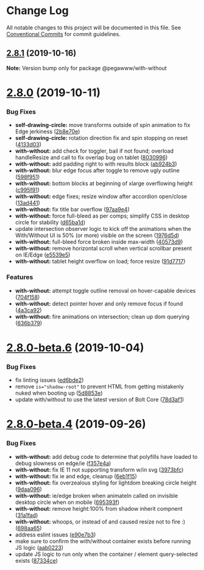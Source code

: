 # Change Log

All notable changes to this project will be documented in this file.
See [Conventional Commits](https://conventionalcommits.org) for commit guidelines.

## [2.8.1](https://github.com/bolt-design-system/bolt/compare/v2.8.0...v2.8.1) (2019-10-16)

**Note:** Version bump only for package @pegawww/with-without





# [2.8.0](https://github.com/bolt-design-system/bolt/compare/v2.8.0-beta.6...v2.8.0) (2019-10-11)


### Bug Fixes

* **self-drawing-circle:** move transforms outside of spin animation to fix Edge jerkiness ([2b8e70e](https://github.com/bolt-design-system/bolt/commit/2b8e70e))
* **self-drawing-circle:** rotation direction fix and spin stopping on reset ([4133d03](https://github.com/bolt-design-system/bolt/commit/4133d03))
* **with-without:** add check for toggler, bail if not found; overload handleResize and call to fix overlap bug on tablet ([8030996](https://github.com/bolt-design-system/bolt/commit/8030996))
* **with-without:** add padding right to with results block ([ab924b3](https://github.com/bolt-design-system/bolt/commit/ab924b3))
* **with-without:** blur edge focus after toggle to remove ugly outline ([598f951](https://github.com/bolt-design-system/bolt/commit/598f951))
* **with-without:** bottom blocks at beginning of xlarge overflowing height ([c995f91](https://github.com/bolt-design-system/bolt/commit/c995f91))
* **with-without:** edge fixes; resize window after accordion open/close ([13ad441](https://github.com/bolt-design-system/bolt/commit/13ad441))
* **with-without:** fix title bar overflow ([97aa9e4](https://github.com/bolt-design-system/bolt/commit/97aa9e4))
* **with-without:** force full-bleed as per comps; simplify CSS in desktop circle for stability ([d65ba1d](https://github.com/bolt-design-system/bolt/commit/d65ba1d))
* update intersection observer logic to kick off the animations when the With/Without UI is 50% (or more) visible on the screen ([1976d5d](https://github.com/bolt-design-system/bolt/commit/1976d5d))
* **with-without:** full-bleed force broken inside max-width ([40573d9](https://github.com/bolt-design-system/bolt/commit/40573d9))
* **with-without:** remove horizontal scroll when vertical scrollbar present on IE/Edge ([e5539e5](https://github.com/bolt-design-system/bolt/commit/e5539e5))
* **with-without:** tablet height overflow on load; force resize ([91d7717](https://github.com/bolt-design-system/bolt/commit/91d7717))


### Features

* **with-without:** attempt toggle outline removal on hover-capable devices ([704f158](https://github.com/bolt-design-system/bolt/commit/704f158))
* **with-without:** detect pointer hover and only remove focus if found ([4a3ca92](https://github.com/bolt-design-system/bolt/commit/4a3ca92))
* **with-without:** fire animations on intersection; clean up dom querying ([636b379](https://github.com/bolt-design-system/bolt/commit/636b379))





# [2.8.0-beta.6](https://github.com/bolt-design-system/bolt/compare/v2.8.0-beta.5...v2.8.0-beta.6) (2019-10-04)


### Bug Fixes

* fix linting issues ([ed6bde2](https://github.com/bolt-design-system/bolt/commit/ed6bde2))
* remove `is="shadow-root"` to prevent HTML from getting mistakenly nuked when booting up ([5d8853e](https://github.com/bolt-design-system/bolt/commit/5d8853e))
* update with/without to use the latest version of Bolt Core ([78d3af1](https://github.com/bolt-design-system/bolt/commit/78d3af1))





# [2.8.0-beta.4](https://github.com/bolt-design-system/bolt/compare/v2.8.0-beta.3...v2.8.0-beta.4) (2019-09-26)


### Bug Fixes

* **with-without:** add debug code to determine that polyfills have loaded to debug slowness on edge/ie ([f357e4a](https://github.com/bolt-design-system/bolt/commit/f357e4a))
* **with-without:** fix IE 11 not supporting transform w/in svg ([3973bfc](https://github.com/bolt-design-system/bolt/commit/3973bfc))
* **with-without:** fix ie and edge, cleanup ([6eb1f15](https://github.com/bolt-design-system/bolt/commit/6eb1f15))
* **with-without:** fix overzealous styling for lightdom breaking circle height ([9daa096](https://github.com/bolt-design-system/bolt/commit/9daa096))
* **with-without:** ie/edge broken when animateIn called on invisible desktop circle when on mobile ([695393f](https://github.com/bolt-design-system/bolt/commit/695393f))
* **with-without:** remove height:100% from shadow inherit compnent ([31a1fad](https://github.com/bolt-design-system/bolt/commit/31a1fad))
* **with-without:** whoops, or instead of and caused resize not to fire :) ([698aa65](https://github.com/bolt-design-system/bolt/commit/698aa65))
* address eslint issues ([e90e7b3](https://github.com/bolt-design-system/bolt/commit/e90e7b3))
* make sure to confirm the with/without container exists before running JS logic ([aab0223](https://github.com/bolt-design-system/bolt/commit/aab0223))
* update JS logic to run only when the container / element query-selected exists ([87334ce](https://github.com/bolt-design-system/bolt/commit/87334ce))
